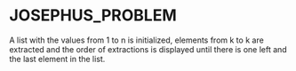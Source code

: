 # JOSEPHUS_PROBLEM

A list with the values from 1 to n is initialized, elements from k to k are extracted and the order of extractions is displayed until there is one left and the last element in the list.
